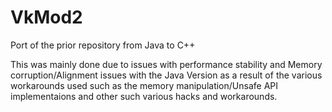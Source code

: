 # VkMod2

Port of the prior repository from Java to C++ 

This was mainly done due to issues with performance stability and Memory corruption/Alignment issues with the Java Version as a result of the various workarounds used such as the memory manipulation/Unsafe API implementaions and other such various hacks and workarounds.



